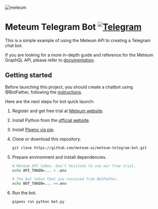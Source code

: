 ![meteum](https://user-images.githubusercontent.com/11780431/202411607-6c5174a4-4e99-47d7-b5f9-1e6d797e5c2c.png)

# Meteum Telegram Bot [![Telegram](https://img.shields.io/badge/@MeteumBot-2CA5E0?style=for-the-badge&logo=telegram&logoColor=white)](https://t.me/MeteumBot)

This is a simple example of using the Meteum API to creating a Telegram chat bot.

If you are looking for a more in-depth guide and reference for the Meteum GraphQL API, please refer to [documentation](https://docs.meteum.ai).

## Getting started

Before launching this project, you should create a chatbot using @BotFather, following the [instructions](https://core.telegram.org/bots#how-do-i-create-a-bot).

Here are the next steps for bot quick launch:

1. Register and get free trial at [Meteum website](https://meteum.ai/b2b/console/home).
1. Install Python from the [official website](https://www.python.org/downloads/).
1. Install [Pipenv via pip](https://docs.pipenv.org/install/#installing-pipenv).
1. Clone or download this repository.

    ```bash
    git clone https://github.com/meteum-ai/meteum-telegram-bot.git
    ```

1. Prepare environment and install dependencies.

    ```bash
    # Meteum API token. Don't hesitate to use our free trial.
    echo API_TOKEN=... > .env  

    # The bot token that you received from BotFather.
    echo BOT_TOKEN=... >>.env
    ```

1. Run the bot.

    ```bash
    pipenv run python bot.py
    ```
